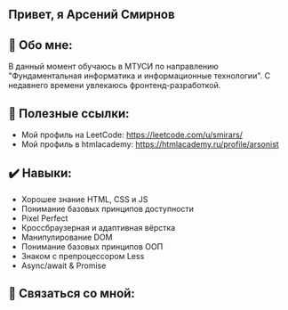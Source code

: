 ## Привет, я Арсений Смирнов

<!--
**smirars/smirars** is a ✨ _special_ ✨ repository because its `README.md` (this file) appears on your GitHub profile.

Here are some ideas to get you started:

- 🔭 I’m currently working on ...
- 🌱 I’m currently learning ...
- 👯 I’m looking to collaborate on ...
- 🤔 I’m looking for help with ...
- 💬 Ask me about ...
- 📫 How to reach me: ...
- 😄 Pronouns: ...
- ⚡ Fun fact: ...
-->

## :bust_in_silhouette: Обо мне:
   В данный момент обучаюсь в МТУСИ по направлению "Фундаментальная информатика и информационные технологии". С недавнего времени увлекаюсь фронтенд-разработкой.

## :mag_right: Полезные ссылки:
- Мой профиль на LeetCode: https://leetcode.com/u/smirars/
- Мой профиль в htmlacademy: https://htmlacademy.ru/profile/arsonist

## :heavy_check_mark: Навыки:
- Хорошее знание HTML, CSS и JS
- Понимание базовых принципов доступности
- Pixel Perfect
- Кроссбраузерная и адаптивная вёрстка
- Манипулирование DOM
- Понимание базовых принципов ООП
- Знаком с препроцессором Less
- Async/await & Promise

## :calling: Связаться со мной:


   
